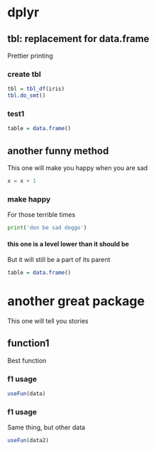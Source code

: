 # dplyr

## tbl: replacement for data.frame
Prettier printing

### create tbl
```r
tbl = tbl_df(iris)
tbl.do_smt()
```

### test1
```r
table = data.frame()
```

## another funny method
This one will make you happy when you are sad

```python
x = x + 1
```

### make happy
For those terrible times

```python
print('don be sad doggo')
```

#### this one is a level lower than it should be
But it will still be a part of its parent

```r
table = data.frame()
```

# another great package
This one will tell you stories

## function1
Best function

### f1 usage
```r
useFun(data)
```

### f1 usage
Same thing, but other data
```r
useFun(data2)
```